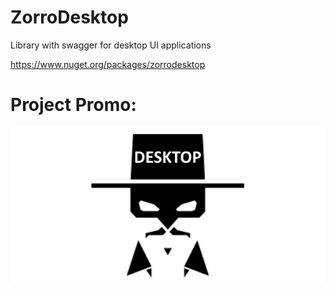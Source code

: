 # ZorroDesktop

Library with swagger for desktop UI applications

https://www.nuget.org/packages/zorrodesktop

# Project Promo:

![1](https://github.com/omsdotnet/ZorroDesktop/blob/main/promo/640-320.png?raw=true)
